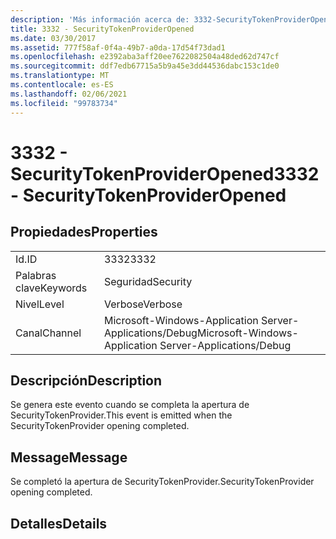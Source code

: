 ```yaml
---
description: 'Más información acerca de: 3332-SecurityTokenProviderOpened'
title: 3332 - SecurityTokenProviderOpened
ms.date: 03/30/2017
ms.assetid: 777f58af-0f4a-49b7-a0da-17d54f73dad1
ms.openlocfilehash: e2392aba3aff20ee7622082504a48ded62d747cf
ms.sourcegitcommit: ddf7edb67715a5b9a45e3dd44536dabc153c1de0
ms.translationtype: MT
ms.contentlocale: es-ES
ms.lasthandoff: 02/06/2021
ms.locfileid: "99783734"
---
```

# <a name="3332---securitytokenprovideropened"></a><span data-ttu-id="e3700-103">3332 - SecurityTokenProviderOpened</span><span class="sxs-lookup"><span data-stu-id="e3700-103">3332 - SecurityTokenProviderOpened</span></span>

## <a name="properties"></a><span data-ttu-id="e3700-104">Propiedades</span><span class="sxs-lookup"><span data-stu-id="e3700-104">Properties</span></span>  
  
|||  
|-|-|  
|<span data-ttu-id="e3700-105">Id.</span><span class="sxs-lookup"><span data-stu-id="e3700-105">ID</span></span>|<span data-ttu-id="e3700-106">3332</span><span class="sxs-lookup"><span data-stu-id="e3700-106">3332</span></span>|  
|<span data-ttu-id="e3700-107">Palabras clave</span><span class="sxs-lookup"><span data-stu-id="e3700-107">Keywords</span></span>|<span data-ttu-id="e3700-108">Seguridad</span><span class="sxs-lookup"><span data-stu-id="e3700-108">Security</span></span>|  
|<span data-ttu-id="e3700-109">Nivel</span><span class="sxs-lookup"><span data-stu-id="e3700-109">Level</span></span>|<span data-ttu-id="e3700-110">Verbose</span><span class="sxs-lookup"><span data-stu-id="e3700-110">Verbose</span></span>|  
|<span data-ttu-id="e3700-111">Canal</span><span class="sxs-lookup"><span data-stu-id="e3700-111">Channel</span></span>|<span data-ttu-id="e3700-112">Microsoft-Windows-Application Server-Applications/Debug</span><span class="sxs-lookup"><span data-stu-id="e3700-112">Microsoft-Windows-Application Server-Applications/Debug</span></span>|  
  
## <a name="description"></a><span data-ttu-id="e3700-113">Descripción</span><span class="sxs-lookup"><span data-stu-id="e3700-113">Description</span></span>  

 <span data-ttu-id="e3700-114">Se genera este evento cuando se completa la apertura de SecurityTokenProvider.</span><span class="sxs-lookup"><span data-stu-id="e3700-114">This event is emitted when the SecurityTokenProvider opening completed.</span></span>  
  
## <a name="message"></a><span data-ttu-id="e3700-115">Message</span><span class="sxs-lookup"><span data-stu-id="e3700-115">Message</span></span>  

 <span data-ttu-id="e3700-116">Se completó la apertura de SecurityTokenProvider.</span><span class="sxs-lookup"><span data-stu-id="e3700-116">SecurityTokenProvider opening completed.</span></span>  
  
## <a name="details"></a><span data-ttu-id="e3700-117">Detalles</span><span class="sxs-lookup"><span data-stu-id="e3700-117">Details</span></span>
